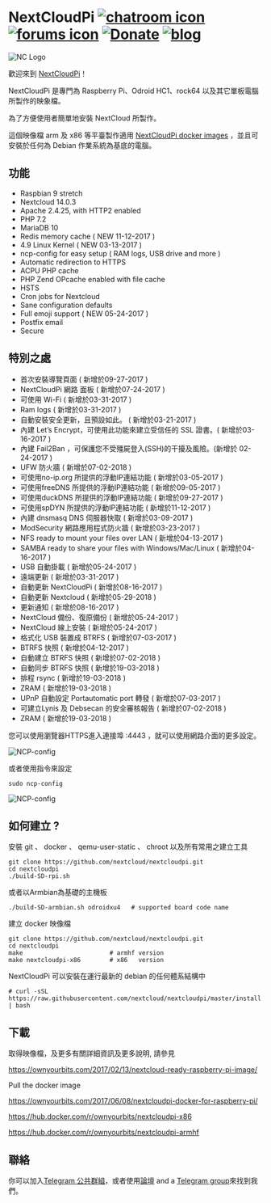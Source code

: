 # NextCloudPi [![chatroom icon](https://patrolavia.github.io/telegram-badge/chat.png)](https://t.me/NextCloudPi) [![forums icon](https://img.shields.io/badge/help-forums-blue.svg)](https://help.nextcloud.com/c/support/appliances-docker-snappy-vm) [![Donate](https://img.shields.io/badge/Donate-PayPal-green.svg)](https://www.paypal.com/cgi-bin/webscr?cmd=_donations&business=N8PJHSEQF4G7Y&lc=US&item_name=Own%20Your%20Bits&item_number=NextCloudPi&no_note=1&no_shipping=1&currency_code=EUR&bn=PP%2dDonationsBF%3abtn_donate_LG%2egif%3aNonHosted) [![blog](https://img.shields.io/badge/follow-blog-orange.svg)](https://ownyourbits.com)


![NC Logo](https://ownyourbits.com/wp-content/uploads/2017/11/ncp-square.png)

歡迎來到 [NextCloudPi](https://nextcloudpi.com)！

NextCloudPi 是專門為 Raspberry Pi、Odroid HC1、rock64 以及其它單板電腦所製作的映象檔。

為了方便使用者簡單地安裝 NextCloud 所製作。

這個映像檔 arm 及 x86 等平臺製作適用 [NextCloudPi docker images](https://hub.docker.com/r/ownyourbits/nextcloudpi/) ，並且可安裝於任何為 Debian 作業系統為基底的電腦。

## 功能

 * Raspbian 9 stretch
 * Nextcloud 14.0.3
 * Apache 2.4.25, with HTTP2 enabled
 * PHP 7.2
 * MariaDB 10
 * Redis memory cache ( NEW 11-12-2017 )
 * 4.9 Linux Kernel ( NEW 03-13-2017 )
 * ncp-config for easy setup ( RAM logs, USB drive and more )
 * Automatic redirection to HTTPS
 * ACPU PHP cache
 * PHP Zend OPcache enabled with file cache
 * HSTS
 * Cron jobs for Nextcloud
 * Sane configuration defaults
 * Full emoji support ( NEW 05-24-2017 )
 * Postfix email
 * Secure

## 特別之處

 * 首次安裝導覽頁面 ( 新增於09-27-2017 )
 * NextCloudPi 網路 面板 ( 新增於07-24-2017 )
 * 可使用 Wi-Fi ( 新增於03-31-2017 )
 * Ram logs ( 新增於03-31-2017 )
 * 自動安裝安全更新，且預設如此。 ( 新增於03-21-2017 )
 * 內建 Let’s Encrypt，可使用此功能來建立受信任的 SSL 證書。( 新增於03-16-2017 )
 * 內建 Fail2Ban ，可保護您不受殭屍登入(SSH)的干擾及風險。(新增於 02-24-2017 )
 * UFW 防火牆 ( 新增於07-02-2018 )
 * 可使用no-ip.org 所提供的浮動IP連結功能 ( 新增於03-05-2017 )
 * 可使用freeDNS 所提供的浮動IP連結功能 ( 新增於09-05-2017 )
 * 可使用duckDNS 所提供的浮動IP連結功能  ( 新增於09-27-2017 )
 * 可使用spDYN 所提供的浮動IP連結功能 ( 新增於11-12-2017 )
 * 內建 dnsmasq DNS 伺服器快取 ( 新增於03-09-2017 )
 * ModSecurity 網路應用程式防火牆 ( 新增於03-23-2017 )
 * NFS ready to mount your files over LAN ( 新增於04-13-2017 )
 * SAMBA ready to share your files with Windows/Mac/Linux ( 新增於04-16-2017 )
 * USB 自動掛載 ( 新增於05-24-2017 )
 * 遠端更新 ( 新增於03-31-2017 )
 * 自動更新 NextCloudPi ( 新增於08-16-2017 )
 * 自動更新 Nextcloud ( 新增於05-29-2018 )
 * 更新通知 ( 新增於08-16-2017 )
 * NextCloud 備份、復原備份 ( 新增於05-24-2017 )
 * NextCloud 線上安裝 ( 新增於05-24-2017 )
 * 格式化 USB 裝置成 BTRFS ( 新增於07-03-2017 )
 * BTRFS 快照 ( 新增於04-12-2017 )
 * 自動建立 BTRFS 快照 ( 新增於07-02-2018 )
 * 自動同步 BTRFS 快照 ( 新增於19-03-2018 )
 * 排程 rsync ( 新增於19-03-2018 )
 * ZRAM ( 新增於19-03-2018 )
 * UPnP 自動設定 Portautomatic port 轉發 ( 新增於07-03-2017 )
 * 可建立Lynis 及 Debsecan 的安全審核報告 ( 新增於07-02-2018 )
 * ZRAM ( 新增於19-03-2018 )

您可以使用瀏覽器HTTPS進入連接埠 :4443 ，就可以使用網路介面的更多設定。


![NCP-config](https://ownyourbits.com/wp-content/uploads/2017/07/web-letsencrypt.jpg)

或者使用指令來設定

```
sudo ncp-config
```

![NCP-config](https://ownyourbits.com/wp-content/uploads/2017/03/ncp-conf-700x456.jpg)


## 如何建立 ?

安裝 git 、 docker 、 qemu-user-static 、 chroot 以及所有常用之建立工具

```
git clone https://github.com/nextcloud/nextcloudpi.git
cd nextcloudpi
./build-SD-rpi.sh
```

或者以Armbian為基礎的主機板

```
./build-SD-armbian.sh odroidxu4   # supported board code name
```

建立 docker 映像檔

```
git clone https://github.com/nextcloud/nextcloudpi.git
cd nextcloudpi
make                        # armhf version
make nextcloudpi-x86        # x86   version
```

NextCloudPi 可以安裝在運行最新的 debian 的任何體系結構中

```
# curl -sSL https://raw.githubusercontent.com/nextcloud/nextcloudpi/master/install.sh | bash
```

## 下載

取得映像檔，及更多有關詳細資訊及更多說明, 請參見

https://ownyourbits.com/2017/02/13/nextcloud-ready-raspberry-pi-image/

Pull the docker image

https://ownyourbits.com/2017/06/08/nextcloudpi-docker-for-raspberry-pi/

https://hub.docker.com/r/ownyourbits/nextcloudpi-x86

https://hub.docker.com/r/ownyourbits/nextcloudpi-armhf

## 聯絡

你可以加入[Telegram 公共群組](https://t.me/NextCloudPi)，或者使用[論壇](https://help.nextcloud.com/c/support/appliances-docker-snappy-vm) and a [Telegram group](https://t.me/NextCloudPi)來找到我們。
